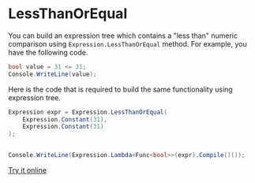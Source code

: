 # LessThanOrEqual

You can build an expression tree which contains a "less than" numeric comparison using `Expression.LessThanOrEqual` method. For example, you have the following code.

```csharp
bool value = 31 <= 31;
Console.WriteLine(value);
```

Here is the code that is required to build the same functionality using expression tree. 

```csharp
Expression expr = Expression.LessThanOrEqual(
    Expression.Constant(31),
    Expression.Constant(31)
);


Console.WriteLine(Expression.Lambda<Func<bool>>(expr).Compile()());
```

[Try it online](https://dotnetfiddle.net/QVkw3B)